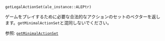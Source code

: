 ```
getLegalActionSet(ale_instance::ALEPtr)
```

ゲームをプレイするために必要な合法的なアクションのセットのベクターを返します。`getMinimalActionSet`と混同しないでください。

参照: [`getMinimalActionSet`](@ref)
